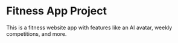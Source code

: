 # Fitness App Project

This is a fitness website app with features like an AI avatar, weekly competitions, and more.